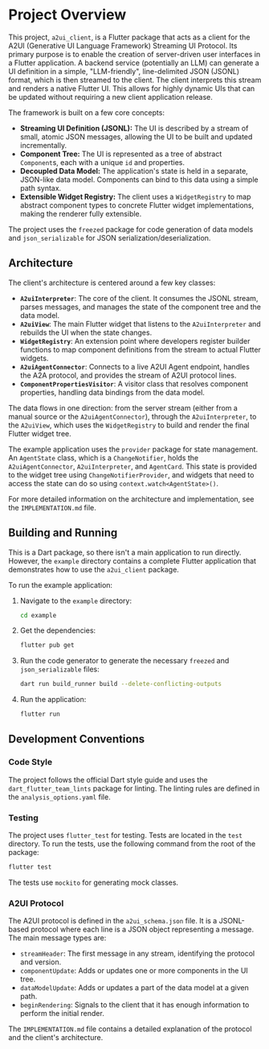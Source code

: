 # Project Overview

This project, `a2ui_client`, is a Flutter package that acts as a client for the A2UI (Generative UI Language Framework) Streaming UI Protocol. Its primary purpose is to enable the creation of server-driven user interfaces in a Flutter application. A backend service (potentially an LLM) can generate a UI definition in a simple, "LLM-friendly", line-delimited JSON (JSONL) format, which is then streamed to the client. The client interprets this stream and renders a native Flutter UI. This allows for highly dynamic UIs that can be updated without requiring a new client application release.

The framework is built on a few core concepts:

- **Streaming UI Definition (JSONL):** The UI is described by a stream of small, atomic JSON messages, allowing the UI to be built and updated incrementally.
- **Component Tree:** The UI is represented as a tree of abstract `Component`s, each with a unique `id` and properties.
- **Decoupled Data Model:** The application's state is held in a separate, JSON-like data model. Components can bind to this data using a simple path syntax.
- **Extensible Widget Registry:** The client uses a `WidgetRegistry` to map abstract component types to concrete Flutter widget implementations, making the renderer fully extensible.

The project uses the `freezed` package for code generation of data models and `json_serializable` for JSON serialization/deserialization.

## Architecture

The client's architecture is centered around a few key classes:

- **`A2uiInterpreter`**: The core of the client. It consumes the JSONL stream, parses messages, and manages the state of the component tree and the data model.
- **`A2uiView`**: The main Flutter widget that listens to the `A2uiInterpreter` and rebuilds the UI when the state changes.
- **`WidgetRegistry`**: An extension point where developers register builder functions to map component definitions from the stream to actual Flutter widgets.
- **`A2uiAgentConnector`**: Connects to a live A2UI Agent endpoint, handles the A2A protocol, and provides the stream of A2UI protocol lines.
- **`ComponentPropertiesVisitor`**: A visitor class that resolves component properties, handling data bindings from the data model.

The data flows in one direction: from the server stream (either from a manual source or the `A2uiAgentConnector`), through the `A2uiInterpreter`, to the `A2uiView`, which uses the `WidgetRegistry` to build and render the final Flutter widget tree.

The example application uses the `provider` package for state management. An `AgentState` class, which is a `ChangeNotifier`, holds the `A2uiAgentConnector`, `A2uiInterpreter`, and `AgentCard`. This state is provided to the widget tree using `ChangeNotifierProvider`, and widgets that need to access the state can do so using `context.watch<AgentState>()`.

For more detailed information on the architecture and implementation, see the `IMPLEMENTATION.md` file.

## Building and Running

This is a Dart package, so there isn't a main application to run directly. However, the `example` directory contains a complete Flutter application that demonstrates how to use the `a2ui_client` package.

To run the example application:

1.  Navigate to the `example` directory:

    ```bash
    cd example
    ```

2.  Get the dependencies:

    ```bash
    flutter pub get
    ```

3.  Run the code generator to generate the necessary `freezed` and `json_serializable` files:

    ```bash
    dart run build_runner build --delete-conflicting-outputs
    ```

4.  Run the application:

    ```bash
    flutter run
    ```

## Development Conventions

### Code Style

The project follows the official Dart style guide and uses the `dart_flutter_team_lints` package for linting. The linting rules are defined in the `analysis_options.yaml` file.

### Testing

The project uses `flutter_test` for testing. Tests are located in the `test` directory. To run the tests, use the following command from the root of the package:

```bash
flutter test
```

The tests use `mockito` for generating mock classes.

### A2UI Protocol

The A2UI protocol is defined in the `a2ui_schema.json` file. It is a JSONL-based protocol where each line is a JSON object representing a message. The main message types are:

- `streamHeader`: The first message in any stream, identifying the protocol and version.
- `componentUpdate`: Adds or updates one or more components in the UI tree.
- `dataModelUpdate`: Adds or updates a part of the data model at a given path.
- `beginRendering`: Signals to the client that it has enough information to perform the initial render.

The `IMPLEMENTATION.md` file contains a detailed explanation of the protocol and the client's architecture.
